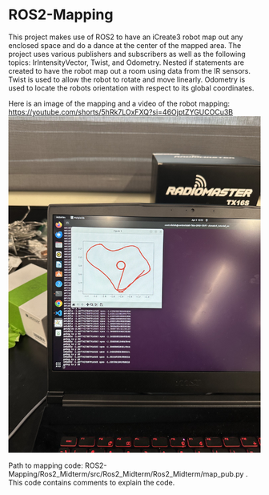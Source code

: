 # ROS2-Mapping

This project makes use of ROS2 to have an iCreate3 robot map out any enclosed space and do a dance at the center of the mapped area. 
The project uses various publishers and subscribers as well as the following topics: IrIntensityVector, Twist, and Odometry. 
Nested if statements are created to have the robot map out a room using data from the IR sensors. Twist is used to allow the robot to rotate and move linearly. Odometry is used to locate the robots orientation with respect to its global coordinates. 

Here is an image of the mapping and a video of the robot mapping:
https://youtube.com/shorts/5hRk7LOxFXQ?si=46OjptZYGUCOCu3B
[![ROS2 Mapping video](IMG_7937.jpg)](https://youtube.com/shorts/5hRk7LOxFXQ?si=46OjptZYGUCOCu3B)

Path to mapping code: ROS2-Mapping/Ros2_Midterm/src/Ros2_Midterm/Ros2_Midterm/map_pub.py .
This code contains comments to explain the code. 
